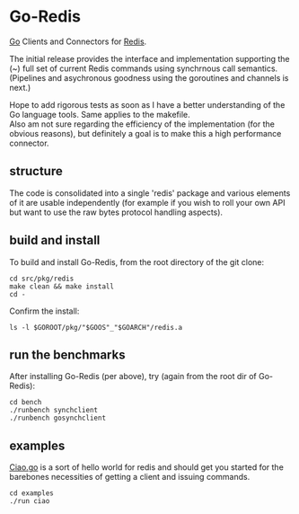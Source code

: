 # Go-Redis

[Go][Go] Clients and Connectors for [Redis][Redis].  

The initial release provides the interface and implementation supporting the (~) full set of current Redis commands using synchrnous call semantics.  (Pipelines and asychronous goodness using the goroutines and channels is next.)

Hope to add rigorous tests as soon as I have a better understanding of the Go language tools.  Same applies to the makefile.  
Also am not sure regarding the efficiency of the implementation (for the obvious reasons), but definitely a goal is to make this a high performance connector.

## structure

The code is consolidated into a single 'redis' package and various elements of it are usable independently (for example if you wish to roll your own API but want to use the raw bytes protocol handling aspects).

## build and install

To build and install Go-Redis, from the root directory of the git clone:

	cd src/pkg/redis
	make clean && make install
	cd -

Confirm the install:

	ls -l $GOROOT/pkg/"$GOOS"_"$GOARCH"/redis.a


## run the benchmarks
	
After installing Go-Redis (per above), try (again from the root dir of Go-Redis):

	cd bench
	./runbench synchclient
	./runbench gosynchclient

## examples

[Ciao.go][ciao] is a sort of hello world for redis and should get you started for the barebones necessities of getting a client and issuing commands.

	cd examples
	./run ciao

[Go]: http://golang.org/
[Redis]: http://github.com/antirez/redis
[ciao]: http://github.com/alphazero/Go-Redis/blob/master/examples/ciao.go
